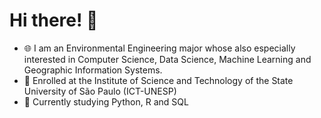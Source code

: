 # Hi there! 👋

- 🌐 I am an Environmental Engineering major whose also especially interested in Computer Science, Data Science, Machine Learning and Geographic Information Systems.
- 📖 Enrolled at the Institute of Science and Technology of the State University of São Paulo (ICT-UNESP)
- 🐍 Currently studying Python, R and SQL
